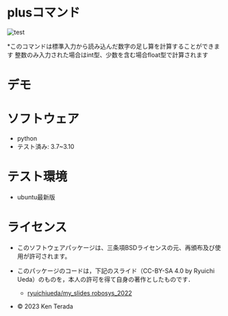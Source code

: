# plusコマンド
![test](https://github.com/ken1088/robosys2023/actions/workflows/test.yml/badge.svg)

*このコマンドは標準入力から読み込んだ数字の足し算を計算することができます
整数のみ入力された場合はint型、少数を含む場合float型で計算されます

# デモ


# ソフトウェア
* python
* テスト済み: 3.7~3.10

# テスト環境
* ubuntu最新版

# ライセンス
* このソフトウェアパッケージは、三条項BSDライセンスの元、再頒布及び使用が許可されます。
* このパッケージのコードは，下記のスライド（CC-BY-SA 4.0 by Ryuichi Ueda）のものを，本人の許可を得て自身の著作としたものです．
     * [ryuichiueda/my_slides robosys_2022](https://github.com/ryuichiueda/my_slides/tree/master/robosys_2022)


* © 2023 Ken Terada

